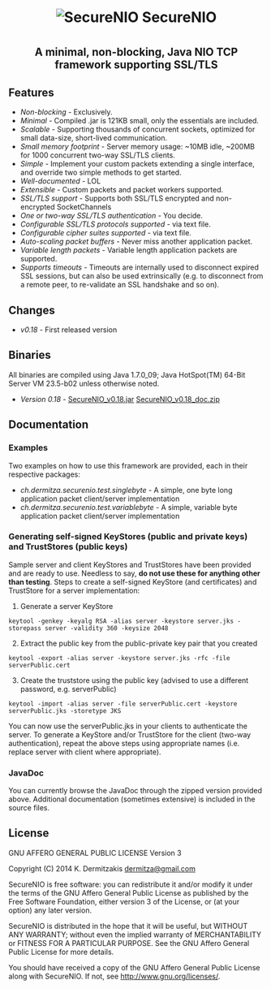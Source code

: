 # <h1 align=center>![SecureNIO](https://github.com/dermitza/SecureNIO/raw/master/SecureNIO.png) SecureNIO<h1>
## <h2 align=center>A minimal, non-blocking, Java NIO TCP framework supporting SSL/TLS<h2>
## Features
* _Non-blocking -_ Exclusively.
* _Minimal -_ Compiled .jar is 121KB small, only the essentials are included.
* _Scalable -_ Supporting thousands of concurrent sockets, optimized for small data-size, short-lived communication.
* _Small memory footprint -_ Server memory usage: ~10MB idle, ~200MB for 1000 concurrent two-way SSL/TLS clients.
* _Simple -_ Implement your custom packets extending a single interface, and override two simple methods to get started.
* _Well-documented -_ LOL
* _Extensible -_ Custom packets and packet workers supported.
* _SSL/TLS support -_ Supports both SSL/TLS encrypted and non-encrypted SocketChannels
* _One or two-way SSL/TLS authentication -_ You decide.
* _Configurable SSL/TLS protocols supported -_ via text file.
* _Configurable cipher suites supported -_ via text file.
* _Auto-scaling packet buffers -_ Never miss another application packet.
* _Variable length packets -_ Variable length application packets are supported.
* _Supports timeouts -_ Timeouts are internally used to disconnect expired SSL sessions, but can also be used extrinsically (e.g. to disconnect from a remote peer, to re-validate an SSL handshake and so on).

## Changes

* _v0.18 -_ First released version

## Binaries

All binaries are compiled using Java 1.7.0_09; Java HotSpot(TM) 64-Bit Server VM 23.5-b02 unless otherwise noted.

* _Version 0.18 -_ [SecureNIO\_v0.18.jar](https://github.com/dermitza/SecureNIO/raw/master/dist/SecureNIO_v0.18.jar)  [SecureNIO_v0.18_doc.zip](https://github.com/dermitza/SecureNIO/raw/master/dist/SecureNIO_v0.18_doc.zip)

## Documentation

### Examples

Two examples on how to use this framework are provided, each in their respective packages:

* _ch.dermitza.securenio.test.singlebyte -_ A simple, one byte long application packet client/server implementation
* _ch.dermitza.securenio.test.variablebyte -_ A simple, variable byte application packet client/server implementation

### Generating self-signed KeyStores (public and private keys) and TrustStores (public keys)

Sample server and client KeyStores and TrustStores have been provided and are ready to use. Needless to say, **do not use these for anything other than testing**. Steps to create a self-signed KeyStore (and certificates) and TrustStore for a server implementation:

1. Generate a server KeyStore
```
keytool -genkey -keyalg RSA -alias server -keystore server.jks -storepass server -validity 360 -keysize 2048
```
2. Extract the public key from the public-private key pair that you created
```
keytool -export -alias server -keystore server.jks -rfc -file serverPublic.cert
```
3. Create the truststore using the public key (advised to use a different password, e.g. serverPublic)
```
keytool -import -alias server -file serverPublic.cert -keystore serverPublic.jks -storetype JKS
```

You can now use the serverPublic.jks in your clients to authenticate the server. To generate a KeyStore and/or TrustStore for the client (two-way authentication), repeat the above steps using appropriate names (i.e. replace server with client where appropriate).

### JavaDoc

You can currently browse the JavaDoc through the zipped version provided above. Additional documentation (sometimes extensive) is included in the source files.

## License

GNU AFFERO GENERAL PUBLIC LICENSE Version 3

Copyright (C) 2014 K. Dermitzakis <dermitza@gmail.com>
 
SecureNIO is free software: you can redistribute it and/or modify it under the terms of the GNU Affero General Public License as published by the Free Software Foundation, either version 3 of the License, or (at your option) any later version.

SecureNIO is distributed in the hope that it will be useful, but WITHOUT ANY WARRANTY; without even the implied warranty of MERCHANTABILITY or FITNESS FOR A PARTICULAR PURPOSE. See the GNU Affero General Public License for more details.

You should have received a copy of the GNU Affero General Public License along with SecureNIO. If not, see <http://www.gnu.org/licenses/>.
